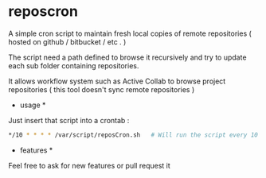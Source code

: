 reposcron
=========

A simple cron script to maintain fresh local copies of remote repositories ( hosted on github / bitbucket / etc . )

The script need a path defined to browse it recursively and try to update each sub folder containing repositories.

It allows workflow system such as Active Collab to browse project repositories ( this tool doesn't sync remote repositories )

* usage *

Just insert that script into a crontab :

``` bash
*/10 * * * * /var/script/reposCron.sh   # Will run the script every 10 minutes
```

* features *

Feel free to ask for new features or pull request it